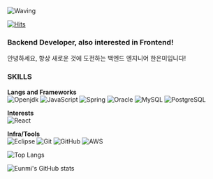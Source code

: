 ![Waving](https://capsule-render.vercel.app/api?type=waving&height=300&color=gradient&text=Hello%20I'm%20Eunmi!&fontAlign=50&descAlign=49)

[![Hits](https://hits.seeyoufarm.com/api/count/incr/badge.svg?url=https%3A%2F%2Fgithub.com%2FEunmi-Han%2Fhit-counter&count_bg=%23D9D064&title_bg=%23007019&icon=&icon_color=%23E7E7E7&title=%EB%B0%A9%EB%AC%B8%EC%9E%90%EC%88%98&edge_flat=false)](https://hits.seeyoufarm.com)

### Backend Developer, also interested in Frontend!
안녕하세요, 항상 새로운 것에 도전하는 백엔드 엔지니어 한은미입니다!

### SKILLS
**Langs and Frameworks**<br>
![Openjdk](https://img.shields.io/badge/java-000000?style=for-the-badge&logo=openjdk)
![JavaScript](https://img.shields.io/badge/javascript-F7DF1E?style=for-the-badge&logo=javascript&logoColor=black)
![Spring](https://img.shields.io/badge/spring-6DB33F?style=for-the-badge&logo=spring&logoColor=white)
![Oracle](https://img.shields.io/badge/oracle-F80000?style=for-the-badge&logo=oracle)
![MySQL](https://img.shields.io/badge/mysql-4479A1?style=for-the-badge&logo=mysql&logoColor=white)
![PostgreSQL](https://img.shields.io/badge/postgresql-4169E1?style=for-the-badge&logo=postgresql&logoColor=white)

**Interests**<br>
![React](https://img.shields.io/badge/react-61DAFB?style=for-the-badge&logo=react&logoColor=black)

**Infra/Tools**<br>
![Eclipse](https://img.shields.io/badge/eclipse-2C2255?style=for-the-badge&logo=eclipseide)
![Git](https://img.shields.io/badge/git-F05032?style=for-the-badge&logo=git&logoColor=white)
![GitHub](https://img.shields.io/badge/github-181717?style=for-the-badge&logo=github)
![AWS](https://img.shields.io/badge/aws-232F3E?style=for-the-badge&logo=amazonwebservices)

![Top Langs](https://github-readme-stats.vercel.app/api/top-langs/?username=Eunmi-Han&layout=compact)

![Eunmi's GitHub stats](https://github-readme-stats.vercel.app/api?username=Eunmi-Han&show_icons=true&theme=dracula)



